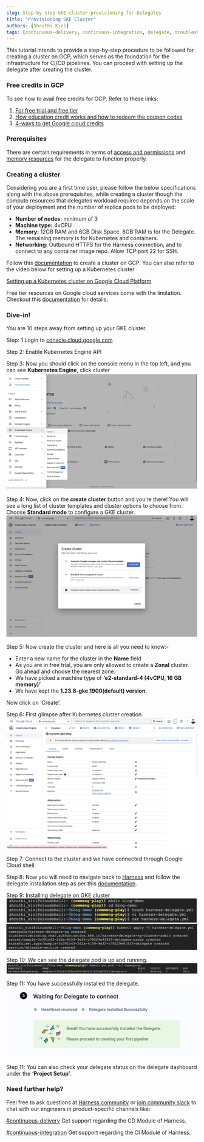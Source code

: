 ```yaml
---
slug: Step-by-step-GKE-cluster-provisioning-for-Delegates
title: "Provisioning GKE Cluster"
authors: [Shruthi Kini]
tags: [continuous-delivery, continuous-integration, delegate, troubleshooting-guide, cme]
---
```


This tutorial intends to provide a step-by-step procedure to be followed for creating a cluster on GCP, which serves as the foundation for the infrastructure for CI/CD pipelines. You can proceed with setting up the delegate after creating the cluster.

### Free credits in GCP
To see how to avail free credits for GCP. Refer to these links: 
1. [For free trial and free tier](https://cloud.google.com/free)
2. [How education credit works and how to redeem the coupon codes](https://cloud.google.com/billing/docs/how-to/edu-grants)
3. [4-ways to get Google cloud credits](https://jaychapel.medium.com/4-ways-to-get-google-cloud-credits-c4b7256ff862)

### Prerequisites 
There are certain requirements in terms of [access and permissions](https://docs.harness.io/article/2132l9r4gt#permissions) and [memory resources](https://docs.harness.io/article/2132l9r4gt#compute_resources) for the delegate to function properly. 

### Creating a cluster 
Considering you are a first time user, please follow the below specifications along with the above prerequisites, while creating a cluster though the compute resources that delegates workload requires depends on the scale of your deployment and the number of replica pods to be deployed:
* **Number of nodes:** minimum of 3
* **Machine type:** 4vCPU
* **Memory:** 12GB RAM and 6GB Disk Space. 8GB RAM is for the Delegate. The remaining memory is for Kubernetes and containers.
* **Networking:** Outbound HTTPS for the Harness connection, and to connect to any container image repo. Allow TCP port 22 for SSH.

Follow this [documentation](https://devopscube.com/setup-kubernetes-cluster-google-cloud/) to create a cluster on GCP. You can also refer to the video below for setting up a Kubernetes cluster

[Setting up a Kubernetes cluster on Google Cloud Platform](https://www.youtube.com/watch?v=yBOjWr24C6o)

Free tier resources on Google cloud services come with the limitation. Checkout this [documentation](https://cloud.google.com/free/docs/free-cloud-features#free-tier-usage-limits) for details.


### Dive-in!
You are 10 steps away from setting up your GKE cluster.

Step: 1 Login to [console.cloud.google.com](https://console.cloud.google.com/welcome?project=commeng-play)

Step 2: Enable Kubernetes Engine API

Step 3: Now you should click on the console menu in the top left, and you can see **Kubernetes Engine**, click cluster
![Click-on-cluster](./Click-on-cluster.png)

Step 4: Now, click on the **create cluster** button and you’re there! You will see a long list of cluster templates and cluster options to choose from. Choose **Standard mode** to configure a GKE cluster.
![Choose-cluster](./choose-cluster.png)

Step 5: Now create the cluster and here is all you need to know:-
* Enter a new name for the cluster in the **Name** field
* As you are in free trial, you are only allowed to create a **Zonal** cluster. Go ahead and choose the nearest zone.
* We have picked a machine type of **‘e2-standard-4 (4vCPU, 16 GB memory)’**
* We have kept the **1.23.8-gke.1900(default) version**. 

Now click on ‘Create’.

Step 6: First glimpse after Kubernetes cluster creation. 
![First-glimpse](./k8-first-glimpse.png)

Step 7: Connect to the cluster and we have connected through Google Cloud shell.

Step 8: Now you will need to navigate back to [Harness](https://app.harness.io/auth/#/signup) and follow the delegate installation step as per this [documentation](https://www.harness.io/technical-blog/deploy-in-5-minutes-with-a-delegate-first-approach).

Step 9: Installing delegate on GKE cluster  
![GKE-cluster](./gke-cluster.png)
![delegate-pod-running](./delegate-pod-running.png)

Step 10: We can see the delegate pod is up and running.
![kubectl-cmd](./kubectl-cmd.png)

Step 11: You have successfully installed the delegate.
![delegate-success](./delegate-success.png)

Step 11: You can also check your delegate status on the delegate dashboard under the **‘Project Setup’**.


### Need further help? 
Feel free to ask questions at [Harness community](https://community.harness.io/c/harness/7) or [join community slack](https://harnesscommunity.slack.com/ssb/redirect) to chat with our engineers in product-specific channels like:

[#continuous-delivery](https://join.slack.com/share/enQtMzkwNjIzMDIxMDEwMy1mYjM2M2FlY2Y3ZWM5ZTRiMGM0MzI1ZTA2YzIxNDYzYjFiODVjZjZlZmE5ZTRmZmZlZjEzYWY1YzU4ODdmNmVj) Get support regarding the CD Module of Harness.

[#continuous-integration](https://join.slack.com/share/enQtMzkwNjIzMDIxMDEwMy1mYjM2M2FlY2Y3ZWM5ZTRiMGM0MzI1ZTA2YzIxNDYzYjFiODVjZjZlZmE5ZTRmZmZlZjEzYWY1YzU4ODdmNmVj) Get support regarding the CI Module of Harness.
